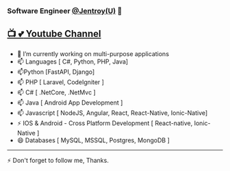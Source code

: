 ### Software Engineer [@Jentroy(U)](https://www.jentroy.com) 👋
 [:tv: :two_hearts: Youtube Channel](https://www.youtube.com/channel/UCY2ELJdzCy1oehevQIN73mA?sub_confirmation=1)
---
- 🔭 I’m currently working on multi-purpose applications
- 📫 Languages [ C#, Python, PHP, Java]
- 📫Python [FastAPI, Django]
- 📫 PHP [ Laravel, CodeIgniter ]
- 📫 C#  [ .NetCore, .NetMvc ]
- 📫 Java [ Android App Development ]
- 📫 Javascript [ NodeJS, Angular, React, React-Native, Ionic-Native]
- ⚡ IOS & Android - Cross Platform Development [ React-native, Ionic-Native ]
- 😄 Databases [ MySQL, MSSQL, Postgres, MongoDB ]
---

⚡ Don't forget to follow me, Thanks.
